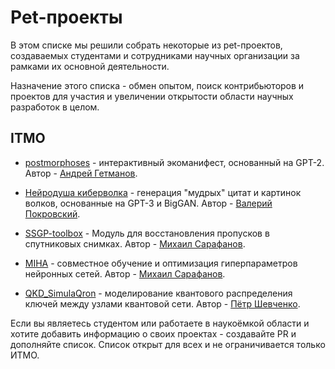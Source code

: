 # Pet-проекты

В этом списке мы решили собрать некоторые из pet-проектов,
создаваемых студентами и сотрудниками научных организации за рамками их основной деятельности.

Назначение этого списка - обмен опытом, поиск контрибьюторов и проектов для участия
и увеличении открытости области научных разработок в целом.

## ITMO

- [postmorphoses](https://github.com/andreygetmanov/postmorphoses) - интерактивный экоманифест, основанный на GPT-2.
Автор - [Андрей Гетманов](https://github.com/andreygetmanov).

- [Нейродуша киберволка](https://github.com/valer1435/neurosoul-of-cyberwolf) - генерация "мудрых" цитат и картинок волков, основанные на GPT-3 и BigGAN.
Автор - [Валерий Покровский](https://github.com/valer1435).

- [SSGP-toolbox](https://github.com/Dreamlone/SSGP-toolbox) - Модуль для восстановления пропусков в спутниковых снимках.
Автор - [Михаил Сарафанов](https://github.com/Dreamlone).

- [MIHA](https://github.com/Dreamlone/MIHA) - совместное обучение и оптимизация гиперпараметров нейронных сетей.
Автор - [Михаил Сарафанов](https://github.com/Dreamlone).

- [QKD_SimulaQron](https://github.com/MorrisNein/QKD_SimulaQron) - моделирование квантового распределения ключей между узлами квантовой сети.
Автор - [Пётр Шевченко](https://github.com/MorrisNein).

Если вы являетесь студентом или работаете в наукоёмкой области и хотите добавить информацию о своих проектах -
создавайте PR и дополняйте список.
Список открыт для всех и не ограничивается только ИТМО.
